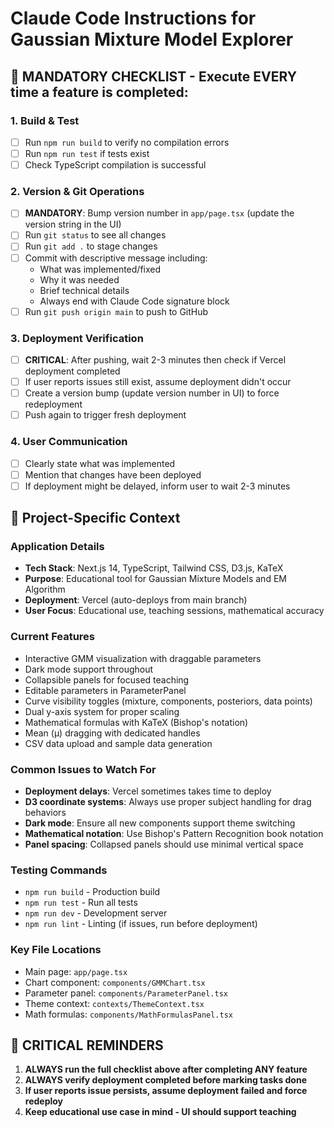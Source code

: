 # Claude Code Instructions for Gaussian Mixture Model Explorer

## 🔄 **MANDATORY CHECKLIST - Execute EVERY time a feature is completed:**

### 1. **Build & Test**
- [ ] Run `npm run build` to verify no compilation errors
- [ ] Run `npm run test` if tests exist
- [ ] Check TypeScript compilation is successful

### 2. **Version & Git Operations**
- [ ] **MANDATORY**: Bump version number in `app/page.tsx` (update the version string in the UI)
- [ ] Run `git status` to see all changes
- [ ] Run `git add .` to stage changes
- [ ] Commit with descriptive message including:
  - What was implemented/fixed
  - Why it was needed
  - Brief technical details
  - Always end with Claude Code signature block
- [ ] Run `git push origin main` to push to GitHub

### 3. **Deployment Verification**
- [ ] **CRITICAL**: After pushing, wait 2-3 minutes then check if Vercel deployment completed
- [ ] If user reports issues still exist, assume deployment didn't occur
- [ ] Create a version bump (update version number in UI) to force redeployment
- [ ] Push again to trigger fresh deployment

### 4. **User Communication**
- [ ] Clearly state what was implemented
- [ ] Mention that changes have been deployed
- [ ] If deployment might be delayed, inform user to wait 2-3 minutes

## 🎯 **Project-Specific Context**

### **Application Details**
- **Tech Stack**: Next.js 14, TypeScript, Tailwind CSS, D3.js, KaTeX
- **Purpose**: Educational tool for Gaussian Mixture Models and EM Algorithm
- **Deployment**: Vercel (auto-deploys from main branch)
- **User Focus**: Educational use, teaching sessions, mathematical accuracy

### **Current Features**
- Interactive GMM visualization with draggable parameters
- Dark mode support throughout
- Collapsible panels for focused teaching
- Editable parameters in ParameterPanel  
- Curve visibility toggles (mixture, components, posteriors, data points)
- Dual y-axis system for proper scaling
- Mathematical formulas with KaTeX (Bishop's notation)
- Mean (μ) dragging with dedicated handles
- CSV data upload and sample data generation

### **Common Issues to Watch For**
- **Deployment delays**: Vercel sometimes takes time to deploy
- **D3 coordinate systems**: Always use proper subject handling for drag behaviors
- **Dark mode**: Ensure all new components support theme switching
- **Mathematical notation**: Use Bishop's Pattern Recognition book notation
- **Panel spacing**: Collapsed panels should use minimal vertical space

### **Testing Commands**
- `npm run build` - Production build
- `npm run test` - Run all tests
- `npm run dev` - Development server
- `npm run lint` - Linting (if issues, run before deployment)

### **Key File Locations**
- Main page: `app/page.tsx`
- Chart component: `components/GMMChart.tsx`
- Parameter panel: `components/ParameterPanel.tsx`
- Theme context: `contexts/ThemeContext.tsx`
- Math formulas: `components/MathFormulasPanel.tsx`

## 🚨 **CRITICAL REMINDERS**
1. **ALWAYS run the full checklist above after completing ANY feature**
2. **ALWAYS verify deployment completed before marking tasks done**
3. **If user reports issue persists, assume deployment failed and force redeploy**
4. **Keep educational use case in mind - UI should support teaching**